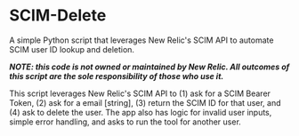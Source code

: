 # SCIM-Delete
A simple Python script that leverages New Relic's SCIM API to automate SCIM user ID lookup and deletion.

***NOTE: this code is not owned or maintained by New Relic. All outcomes of this script are the sole responsibility of those who use it.***

This script leverages New Relic's SCIM API to (1) ask for a SCIM Bearer Token, (2) ask for a email [string], (3) return the SCIM ID for that user, and (4) ask to delete the user. The app also has logic for invalid user inputs, simple error handling, and asks to run the tool for another user.

